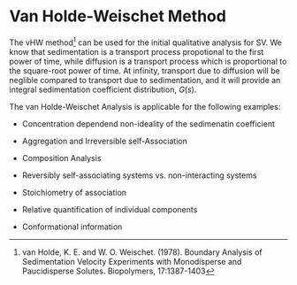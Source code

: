 # Van Holde-Weischet Method

The vHW method[^vanHolde1978] can be used for the initial qualitative analysis for SV. We know that sedimentation is a transport process propotional to the first power of time, while diffusion is a transport process which is proportional to the square-root power of time. At infinity, transport due to diffusion will be neglible compared to transport due to sedimentation, and it will provide an integral sedimentation coefficient distribution, $G(s)$.

The van Holde-Weischet Analysis is applicable for the following examples:

* Concentration dependend non-ideality of the sedimenatin coefficient

* Aggregation and Irreversible self-Association

* Composition Analysis

* Reversibly self-associating systems vs. non-interacting systems

* Stoichiometry of association

* Relative quantification of individual components

* Conformational information


[^vanHolde1978]: van Holde, K. E. and W. O. Weischet. (1978). Boundary Analysis of Sedimentation Velocity Experiments with Monodisperse and Paucidisperse Solutes. Biopolymers, 17:1387-1403

